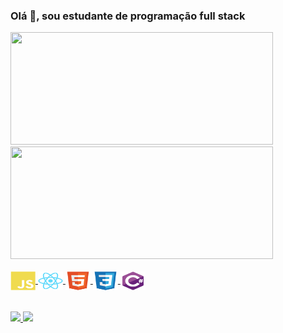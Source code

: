 ### Olá 👋, sou estudante de programação full stack 

<div>
  <a href="https://github.com/rafael-pc">
  <img height="180em" width="420" src="https://github-readme-stats.vercel.app/api?username=rafael-pc&show_icons=true&theme=radical&include_all_commits=true&count_private=true"/>
  <img height="180em" width="420" src="https://github-readme-stats.vercel.app/api/top-langs/?username=rafael-pc&layout=compact&langs_count=7&theme=radical"/>
</div>
  
  
<div style="display: inline_block"><br>
  <img align="center" alt="rafael-js" height="30" width="40" src="https://raw.githubusercontent.com/devicons/devicon/master/icons/javascript/javascript-plain.svg">
  <img align="center" alt="rafael-react" height="30" width="40" src="https://raw.githubusercontent.com/devicons/devicon/master/icons/react/react-original.svg">
  <img align="center" alt="rafael-html" height="30" width="40" src="https://raw.githubusercontent.com/devicons/devicon/master/icons/html5/html5-original.svg">
  <img align="center" alt="rafael-css" height="30" width="40" src="https://raw.githubusercontent.com/devicons/devicon/master/icons/css3/css3-original.svg">
  <img align="center" alt="rafael-csharp" height="30" width="40" src="https://raw.githubusercontent.com/devicons/devicon/master/icons/csharp/csharp-original.svg">
</div><br><br>
  
  
<a href="https://www.linkedin.com/in/rafael-pereira-01ab6012a/" alt="linkedin" target="_blank">
  <img src="https://img.shields.io/badge/LinkedIn-%230077B5.svg?&style=flat-square&logo=linkedin&logoColor=white">
</a>
  
<a href="mailto:pereira.r.cunha@gmail.com" alt="gmail" target="_blank">
  <img src="https://img.shields.io/badge/-Gmail-FF0000?style=flat-square&labelColor=FF0000&logo=gmail&logoColor=white&link=mailto:<SEUEMAIL>" />
</a>





